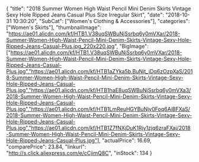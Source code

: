 {
	"title": "2018 Summer Women High Waist Pencil Mini Denim Skirts Vintage Sexy Hole Ripped Jeans Casual Plus Size Irregular Skirt",
	"date": "2018-10-31 10:30:20",
	"SubCat": ["Women's Clothing & Accessories"],
	"categories": ["Women's Skirts"],
	"thumbnailImage": "https://ae01.alicdn.com/kf/HTB1.V38uqSWBuNjSsrbq6y0mVXar/2018-Summer-Women-High-Waist-Pencil-Mini-Denim-Skirts-Vintage-Sexy-Hole-Ripped-Jeans-Casual-Plus.jpg_220x220.jpg",
	"BigImage": ["https://ae01.alicdn.com/kf/HTB1.V38uqSWBuNjSsrbq6y0mVXar/2018-Summer-Women-High-Waist-Pencil-Mini-Denim-Skirts-Vintage-Sexy-Hole-Ripped-Jeans-Casual-Plus.jpg","https://ae01.alicdn.com/kf/HTB1aZYka5b.BuNjt_jDq6zOzpXaS/2018-Summer-Women-High-Waist-Pencil-Mini-Denim-Skirts-Vintage-Sexy-Hole-Ripped-Jeans-Casual-Plus.jpg","https://ae01.alicdn.com/kf/HTB1haE8uqSWBuNjSsrbq6y0mVXa3/2018-Summer-Women-High-Waist-Pencil-Mini-Denim-Skirts-Vintage-Sexy-Hole-Ripped-Jeans-Casual-Plus.jpg","https://ae01.alicdn.com/kf/HTB1LmReuHGYBuNjy0Foq6AiBFXaS/2018-Summer-Women-High-Waist-Pencil-Mini-Denim-Skirts-Vintage-Sexy-Hole-Ripped-Jeans-Casual-Plus.jpg","https://ae01.alicdn.com/kf/HTB1Z7fNXjDuK1Rjy1zjq6zraFXaj/2018-Summer-Women-High-Waist-Pencil-Mini-Denim-Skirts-Vintage-Sexy-Hole-Ripped-Jeans-Casual-Plus.jpg"],
	"actualPrice": 16.69,
	"comparePrice": 23.84,
	"linkurl": "http://s.click.aliexpress.com/e/cCjimQ8C",
	"inStock": 134
}
